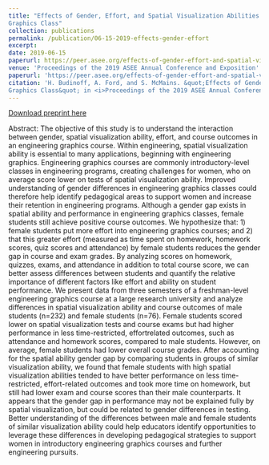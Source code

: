 ```yaml
---
title: "Effects of Gender, Effort, and Spatial Visualization Abilities in an Engineering
Graphics Class"
collection: publications
permalink: /publication/06-15-2019-effects-gender-effort
excerpt: 
date: 2019-06-15
paperurl: https://peer.asee.org/effects-of-gender-effort-and-spatial-visualization-abilities-in-an-engineering-graphics-class.pdf
venue: 'Proceedings of the 2019 ASEE Annual Conference and Exposition'
paperurl: 'https://peer.asee.org/effects-of-gender-effort-and-spatial-visualization-abilities-in-an-engineering-graphics-class'
citation: 'H. Budinoff, A. Ford, and S. McMains. &quot;Effects of Gender, Effort, and Spatial Visualization Abilities in an Engineering
Graphics Class&quot; in <i>Proceedings of the 2019 ASEE Annual Conference and Exposition, Tampa, FL, USA, June 15-19, 2019</i>.'
---
```


[Download preprint here](http://hannahbudinoff.com/files/Budinoff_Ford_McMains_2019_ASEE_preprint.pdf)

Abstract: The objective of this study is to understand the interaction between gender, spatial visualization
ability, effort, and course outcomes in an engineering graphics course. Within engineering,
spatial visualization ability is essential to many applications, beginning with engineering
graphics. Engineering graphics courses are commonly introductory-level classes in engineering
programs, creating challenges for women, who on average score lower on tests of spatial
visualization ability. Improved understanding of gender differences in engineering graphics
classes could therefore help identify pedagogical areas to support women and increase their
retention in engineering programs. Although a gender gap exists in spatial ability and
performance in engineering graphics classes, female students still achieve positive course
outcomes. We hypothesize that: 1) female students put more effort into engineering graphics
courses; and 2) that this greater effort (measured as time spent on homework, homework scores,
quiz scores and attendance) by female students reduces the gender gap in course and exam
grades. By analyzing scores on homework, quizzes, exams, and attendance in addition to total
course score, we can better assess differences between students and quantify the relative
importance of different factors like effort and ability on student performance. We present data
from three semesters of a freshman-level engineering graphics course at a large research
university and analyze differences in spatial visualization ability and course outcomes of male
students (n=232) and female students (n=76). Female students scored lower on spatial
visualization tests and course exams but had higher performance in less time-restricted, effortrelated
outcomes, such as attendance and homework scores, compared to male students.
However, on average, female students had lower overall course grades. After accounting for the
spatial ability gender gap by comparing students in groups of similar visualization ability, we
found that female students with high spatial visualization abilities tended to have better
performance on less time-restricted, effort-related outcomes and took more time on homework,
but still had lower exam and course scores than their male counterparts. It appears that the
gender gap in performance may not be explained fully by spatial visualization, but could be
related to gender differences in testing. Better understanding of the differences between male and
female students of similar visualization ability could help educators identify opportunities to
leverage these differences in developing pedagogical strategies to support women in introductory
engineering graphics courses and further engineering pursuits.
